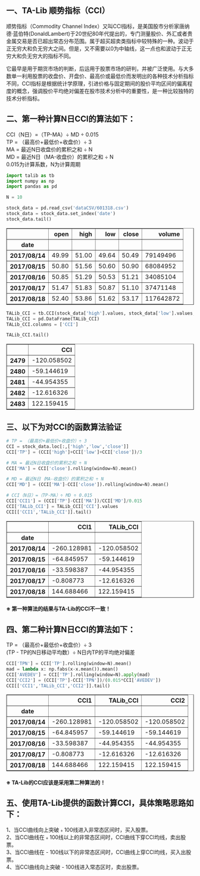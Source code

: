 
## 一、TA-Lib 顺势指标（CCI）

顺势指标（Commodity Channel Index）又叫CCI指标，是美国股市分析家唐纳德·蓝伯特(DonaldLambert)于20世纪80年代提出的，专门测量股价、外汇或者贵金属交易是否已超出常态分布范围。属于超买超卖类指标中较特殊的一种。波动于正无穷大和负无穷大之间。但是，又不需要以0为中轴线，这一点也和波动于正无穷大和负无穷大的指标不同。

它最早是用于期货市场的判断，后运用于股票市场的研判，并被广泛使用。与大多数单一利用股票的收盘价、开盘价、最高价或最低价而发明出的各种技术分析指标不同，CCI指标是根据统计学原理，引进价格与固定期间的股价平均区间的偏离程度的概念，强调股价平均绝对偏差在股市技术分析中的重要性，是一种比较独特的技术分析指标。

## 二、第一种计算N日CCI的算法如下：
CCI（N日）=（TP-MA）÷ MD ÷ 0.015 <br>
TP = （最高价+最低价+收盘价）÷ 3 <br>
MA = 最近N日收盘价的累积之和 ÷ N <br>
MD = 最近N日（MA-收盘价）的累积之和 ÷ N <br>
0.015为计算系数，N为计算周期


```python
import talib as tb
import numpy as np
import pandas as pd
```


```python
N = 10
```


```python
stock_data = pd.read_csv('dataCSV/601318.csv')
stock_data = stock_data.set_index('date')
stock_data.tail()
```




<div>

<table border="1" class="dataframe">
  <thead>
    <tr style="text-align: right;">
      <th></th>
      <th>open</th>
      <th>high</th>
      <th>low</th>
      <th>close</th>
      <th>volume</th>
    </tr>
    <tr>
      <th>date</th>
      <th></th>
      <th></th>
      <th></th>
      <th></th>
      <th></th>
    </tr>
  </thead>
  <tbody>
    <tr>
      <th>2017/08/14</th>
      <td>49.99</td>
      <td>51.00</td>
      <td>49.64</td>
      <td>50.49</td>
      <td>79149496</td>
    </tr>
    <tr>
      <th>2017/08/15</th>
      <td>50.80</td>
      <td>51.56</td>
      <td>50.60</td>
      <td>50.90</td>
      <td>68084952</td>
    </tr>
    <tr>
      <th>2017/08/16</th>
      <td>50.85</td>
      <td>51.29</td>
      <td>50.53</td>
      <td>51.21</td>
      <td>34085104</td>
    </tr>
    <tr>
      <th>2017/08/17</th>
      <td>51.47</td>
      <td>51.83</td>
      <td>50.87</td>
      <td>51.10</td>
      <td>37471148</td>
    </tr>
    <tr>
      <th>2017/08/18</th>
      <td>52.40</td>
      <td>53.86</td>
      <td>51.62</td>
      <td>53.17</td>
      <td>117642872</td>
    </tr>
  </tbody>
</table>
</div>




```python
TALib_CCI = tb.CCI(stock_data['high'].values, stock_data['low'].values, stock_data['close'].values, timeperiod=N)
TALib_CCI = pd.DataFrame(TALib_CCI)
TALib_CCI.columns = ['CCI']
```


```python
TALib_CCI.tail()
```




<div>

<table border="1" class="dataframe">
  <thead>
    <tr style="text-align: right;">
      <th></th>
      <th>CCI</th>
    </tr>
  </thead>
  <tbody>
    <tr>
      <th>2479</th>
      <td>-120.058502</td>
    </tr>
    <tr>
      <th>2480</th>
      <td>-59.144619</td>
    </tr>
    <tr>
      <th>2481</th>
      <td>-44.954355</td>
    </tr>
    <tr>
      <th>2482</th>
      <td>-12.616326</td>
    </tr>
    <tr>
      <th>2483</th>
      <td>122.159415</td>
    </tr>
  </tbody>
</table>
</div>



## 三、以下为对CCI的函数算法验证


```python
# TP = （最高价+最低价+收盘价）÷ 3
CCI = stock_data.loc[:,['high','low','close']]
CCI['TP'] = (CCI['high']+CCI['low']+CCI['close'])/3
```


```python
# MA = 最近N日收盘价的累积之和 ÷ N
CCI['MA'] = CCI['close'].rolling(window=N).mean()
```


```python
# MD = 最近N日（MA-收盘价）的累积之和 ÷ N 
CCI['MD'] = (CCI['MA']-CCI['close']).rolling(window=N).mean()
```


```python
# CCI（N日）=（TP-MA）÷ MD ÷ 0.015 
CCI['CCI1'] = (CCI['TP']-CCI['MA'])/CCI['MD']/0.015
CCI['TALib_CCI'] = TALib_CCI['CCI'].values
CCI[['CCI1','TALib_CCI']].tail()
```




<div>

<table border="1" class="dataframe">
  <thead>
    <tr style="text-align: right;">
      <th></th>
      <th>CCI1</th>
      <th>TALib_CCI</th>
    </tr>
    <tr>
      <th>date</th>
      <th></th>
      <th></th>
    </tr>
  </thead>
  <tbody>
    <tr>
      <th>2017/08/14</th>
      <td>-260.128981</td>
      <td>-120.058502</td>
    </tr>
    <tr>
      <th>2017/08/15</th>
      <td>-64.845957</td>
      <td>-59.144619</td>
    </tr>
    <tr>
      <th>2017/08/16</th>
      <td>-33.598387</td>
      <td>-44.954355</td>
    </tr>
    <tr>
      <th>2017/08/17</th>
      <td>-0.808773</td>
      <td>-12.616326</td>
    </tr>
    <tr>
      <th>2017/08/18</th>
      <td>144.688466</td>
      <td>122.159415</td>
    </tr>
  </tbody>
</table>
</div>



#### ※ 第一种算法的结果与TA-Lib的CCI不一致！

## 四、第二种计算N日CCI的算法如下：

TP = （最高价+最低价+收盘价）÷ 3 <br>
(TP - TP的N日移动平均数）÷ N日内TP的平均绝对偏差


```python
CCI['TPN'] = CCI['TP'].rolling(window=N).mean()
mad = lambda x: np.fabs(x-x.mean()).mean()
CCI['AVEDEV'] = CCI['TP'].rolling(window=N).apply(mad)
CCI['CCI2'] = (CCI['TP']-CCI['TPN'])/(0.015*CCI['AVEDEV'])
CCI[['CCI1','TALib_CCI','CCI2']].tail()
```




<div>

<table border="1" class="dataframe">
  <thead>
    <tr style="text-align: right;">
      <th></th>
      <th>CCI1</th>
      <th>TALib_CCI</th>
      <th>CCI2</th>
    </tr>
    <tr>
      <th>date</th>
      <th></th>
      <th></th>
      <th></th>
    </tr>
  </thead>
  <tbody>
    <tr>
      <th>2017/08/14</th>
      <td>-260.128981</td>
      <td>-120.058502</td>
      <td>-120.058502</td>
    </tr>
    <tr>
      <th>2017/08/15</th>
      <td>-64.845957</td>
      <td>-59.144619</td>
      <td>-59.144619</td>
    </tr>
    <tr>
      <th>2017/08/16</th>
      <td>-33.598387</td>
      <td>-44.954355</td>
      <td>-44.954355</td>
    </tr>
    <tr>
      <th>2017/08/17</th>
      <td>-0.808773</td>
      <td>-12.616326</td>
      <td>-12.616326</td>
    </tr>
    <tr>
      <th>2017/08/18</th>
      <td>144.688466</td>
      <td>122.159415</td>
      <td>122.159415</td>
    </tr>
  </tbody>
</table>
</div>



#### ※ TA-Lib的CCI应该是采用第二种算法的！

## 五、使用TA-Lib提供的函数计算CCI，具体策略思路如下：

1、当CCI曲线向上突破﹢100线进入非常态区间时，买入股票。 <br>
2、当CCI曲线在﹢100线以上的非常态区间时，CCI曲线下穿CCI均线，卖出股票。 <br>
3、当CCI曲线在 - 100线以下的非常态区间时，CCI曲线上穿CCI均线，买入出股票。 <br>
4、当CCI曲线向上突破 - 100线进入常态区时，卖出股票。
